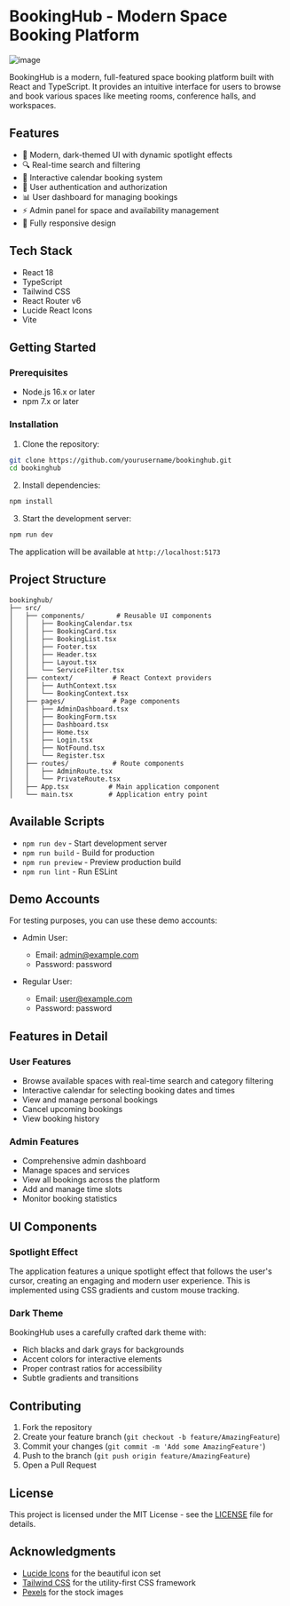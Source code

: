 # BookingHub - Modern Space Booking Platform


![image](https://github.com/user-attachments/assets/2d00cd5e-39f3-4338-b2e8-122d27529641)


BookingHub is a modern, full-featured space booking platform built with React and TypeScript. It provides an intuitive interface for users to browse and book various spaces like meeting rooms, conference halls, and workspaces.

## Features

- 🎨 Modern, dark-themed UI with dynamic spotlight effects
- 🔍 Real-time search and filtering
- 📅 Interactive calendar booking system
- 👤 User authentication and authorization
- 📊 User dashboard for managing bookings
- ⚡ Admin panel for space and availability management
- 📱 Fully responsive design

## Tech Stack

- React 18
- TypeScript
- Tailwind CSS
- React Router v6
- Lucide React Icons
- Vite

## Getting Started

### Prerequisites

- Node.js 16.x or later
- npm 7.x or later

### Installation

1. Clone the repository:
```bash
git clone https://github.com/yourusername/bookinghub.git
cd bookinghub
```

2. Install dependencies:
```bash
npm install
```

3. Start the development server:
```bash
npm run dev
```

The application will be available at `http://localhost:5173`

## Project Structure

```
bookinghub/
├── src/
│   ├── components/        # Reusable UI components
│   │   ├── BookingCalendar.tsx
│   │   ├── BookingCard.tsx
│   │   ├── BookingList.tsx
│   │   ├── Footer.tsx
│   │   ├── Header.tsx
│   │   ├── Layout.tsx
│   │   └── ServiceFilter.tsx
│   ├── context/          # React Context providers
│   │   ├── AuthContext.tsx
│   │   └── BookingContext.tsx
│   ├── pages/            # Page components
│   │   ├── AdminDashboard.tsx
│   │   ├── BookingForm.tsx
│   │   ├── Dashboard.tsx
│   │   ├── Home.tsx
│   │   ├── Login.tsx
│   │   ├── NotFound.tsx
│   │   └── Register.tsx
│   ├── routes/           # Route components
│   │   ├── AdminRoute.tsx
│   │   └── PrivateRoute.tsx
│   ├── App.tsx          # Main application component
│   └── main.tsx         # Application entry point
```

## Available Scripts

- `npm run dev` - Start development server
- `npm run build` - Build for production
- `npm run preview` - Preview production build
- `npm run lint` - Run ESLint

## Demo Accounts

For testing purposes, you can use these demo accounts:

- Admin User:
  - Email: admin@example.com
  - Password: password

- Regular User:
  - Email: user@example.com
  - Password: password

## Features in Detail

### User Features

- Browse available spaces with real-time search and category filtering
- Interactive calendar for selecting booking dates and times
- View and manage personal bookings
- Cancel upcoming bookings
- View booking history

### Admin Features

- Comprehensive admin dashboard
- Manage spaces and services
- View all bookings across the platform
- Add and manage time slots
- Monitor booking statistics

## UI Components

### Spotlight Effect

The application features a unique spotlight effect that follows the user's cursor, creating an engaging and modern user experience. This is implemented using CSS gradients and custom mouse tracking.

### Dark Theme

BookingHub uses a carefully crafted dark theme with:
- Rich blacks and dark grays for backgrounds
- Accent colors for interactive elements
- Proper contrast ratios for accessibility
- Subtle gradients and transitions

## Contributing

1. Fork the repository
2. Create your feature branch (`git checkout -b feature/AmazingFeature`)
3. Commit your changes (`git commit -m 'Add some AmazingFeature'`)
4. Push to the branch (`git push origin feature/AmazingFeature`)
5. Open a Pull Request

## License

This project is licensed under the MIT License - see the [LICENSE](LICENSE) file for details.

## Acknowledgments

- [Lucide Icons](https://lucide.dev/) for the beautiful icon set
- [Tailwind CSS](https://tailwindcss.com/) for the utility-first CSS framework
- [Pexels](https://www.pexels.com/) for the stock images
